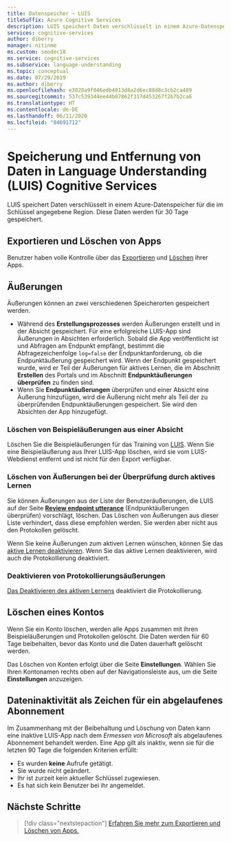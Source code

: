 ```yaml
---
title: Datenspeicher – LUIS
titleSuffix: Azure Cognitive Services
description: LUIS speichert Daten verschlüsselt in einem Azure-Datenspeicher für die im Schlüssel angegebene Region.
services: cognitive-services
author: diberry
manager: nitinme
ms.custom: seodec18
ms.service: cognitive-services
ms.subservice: language-understanding
ms.topic: conceptual
ms.date: 07/29/2019
ms.author: diberry
ms.openlocfilehash: e3028a9f046edb4013d8a2d6ec88d8c3cb2ca489
ms.sourcegitcommit: 537c539344ee44b07862f317d453267f2b7b2ca6
ms.translationtype: HT
ms.contentlocale: de-DE
ms.lasthandoff: 06/11/2020
ms.locfileid: "84691712"
---
```

# <a name="data-storage-and-removal-in-language-understanding-luis-cognitive-services"></a>Speicherung und Entfernung von Daten in Language Understanding (LUIS) Cognitive Services
LUIS speichert Daten verschlüsselt in einem Azure-Datenspeicher für die im Schlüssel angegebene Region. Diese Daten werden für 30 Tage gespeichert. 

## <a name="export-and-delete-app"></a>Exportieren und Löschen von Apps
Benutzer haben volle Kontrolle über das [Exportieren](luis-how-to-start-new-app.md#export-app) und [Löschen](luis-how-to-start-new-app.md#delete-app) ihrer Apps. 

## <a name="utterances"></a>Äußerungen

Äußerungen können an zwei verschiedenen Speicherorten gespeichert werden. 

* Während des **Erstellungsprozesses** werden Äußerungen erstellt und in der Absicht gespeichert. Für eine erfolgreiche LUIS-App sind Äußerungen in Absichten erforderlich. Sobald die App veröffentlicht ist und Abfragen am Endpunkt empfängt, bestimmt die Abfragezeichenfolge `log=false` der Endpunktanforderung, ob die Endpunktäußerung gespeichert wird. Wenn der Endpunkt gespeichert wurde, wird er Teil der Äußerungen für aktives Lernen, die im Abschnitt **Erstellen** des Portals und im Abschnitt **Endpunktäußerungen überprüfen** zu finden sind. 
* Wenn Sie **Endpunktäußerungen** überprüfen und einer Absicht eine Äußerung hinzufügen, wird die Äußerung nicht mehr als Teil der zu überprüfenden Endpunktäußerungen gespeichert. Sie wird den Absichten der App hinzugefügt. 

<a name="utterances-in-an-intent"></a>

### <a name="delete-example-utterances-from-an-intent"></a>Löschen von Beispieläußerungen aus einer Absicht

Löschen Sie die Beispieläußerungen für das Training von [LUIS](luis-reference-regions.md). Wenn Sie eine Beispieläußerung aus Ihrer LUIS-App löschen, wird sie vom LUIS-Webdienst entfernt und ist nicht für den Export verfügbar.

<a name="utterances-in-review"></a>

### <a name="delete-utterances-in-review-from-active-learning"></a>Löschen von Äußerungen bei der Überprüfung durch aktives Lernen

Sie können Äußerungen aus der Liste der Benutzeräußerungen, die LUIS auf der Seite **[Review endpoint utterance](luis-how-to-review-endpoint-utterances.md)** (Endpunktäußerungen überprüfen) vorschlägt, löschen. Das Löschen von Äußerungen aus dieser Liste verhindert, dass diese empfohlen werden. Sie werden aber nicht aus den Protokollen gelöscht.

Wenn Sie keine Äußerungen zum aktiven Lernen wünschen, können Sie das [aktive Lernen deaktivieren](luis-how-to-review-endpoint-utterances.md#disable-active-learning). Wenn Sie das aktive Lernen deaktivieren, wird auch die Protokollierung deaktiviert.

### <a name="disable-logging-utterances"></a>Deaktivieren von Protokollierungsäußerungen
[Das Deaktivieren des aktiven Lernens](luis-how-to-review-endpoint-utterances.md#disable-active-learning) deaktiviert die Protokollierung.


<a name="accounts"></a>

## <a name="delete-an-account"></a>Löschen eines Kontos
Wenn Sie ein Konto löschen, werden alle Apps zusammen mit ihren Beispieläußerungen und Protokollen gelöscht. Die Daten werden für 60 Tage beibehalten, bevor das Konto und die Daten dauerhaft gelöscht werden.

Das Löschen von Konten erfolgt über die Seite **Einstellungen**. Wählen Sie Ihren Kontonamen rechts oben auf der Navigationsleiste aus, um die Seite **Einstellungen** anzuzeigen.

## <a name="data-inactivity-as-an-expired-subscription"></a>Dateninaktivität als Zeichen für ein abgelaufenes Abonnement
Im Zusammenhang mit der Beibehaltung und Löschung von Daten kann eine inaktive LUIS-App nach dem _Ermessen von Microsoft_ als abgelaufenes Abonnement behandelt werden. Eine App gilt als inaktiv, wenn sie für die letzten 90 Tage die folgenden Kriterien erfüllt: 

* Es wurden **keine** Aufrufe getätigt.
* Sie wurde nicht geändert.
* Ihr ist zurzeit kein aktueller Schlüssel zugewiesen.
* Es hat sich kein Benutzer bei ihr angemeldet.

## <a name="next-steps"></a>Nächste Schritte

> [!div class="nextstepaction"]
> [Erfahren Sie mehr zum Exportieren und Löschen von Apps.](luis-how-to-start-new-app.md)
